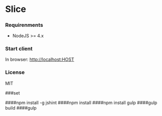 # Slice
##### 

### Requirenments
* NodeJS >= 4.x

### Start client
In browser:
[http://localhost:HOST](http://localhost:HOST)

### License
MIT

###set 

####npm install -g jshint
####npm install
####npm install gulp
####gulp build
####gulp